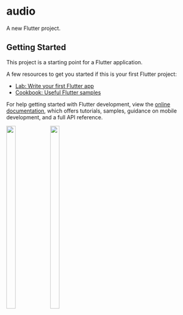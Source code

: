 # audio

A new Flutter project.

## Getting Started

This project is a starting point for a Flutter application.

A few resources to get you started if this is your first Flutter project:

- [Lab: Write your first Flutter app](https://docs.flutter.dev/get-started/codelab)
- [Cookbook: Useful Flutter samples](https://docs.flutter.dev/cookbook)

For help getting started with Flutter development, view the
[online documentation](https://docs.flutter.dev/), which offers tutorials,
samples, guidance on mobile development, and a full API reference.
<p>
  <img src = "https://user-images.githubusercontent.com/114208600/230596361-2f71a027-a0b5-412e-afeb-6cf325ca224d.png" width=22% height=35%>
  <img src = "https://user-images.githubusercontent.com/114208600/230596415-1f85868e-5899-4800-8750-1e2a6222dc8e.png" width=22% height=35%>
 
</p>


